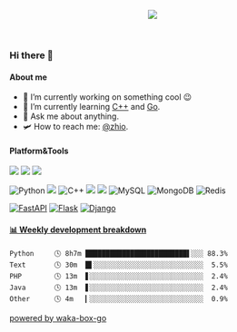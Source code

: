 <br>
<br>
<br>

<p align="center">
  <img src="https://i.giphy.com/media/vzO0Vc8b2VBLi/200.webp">
</p>
<br>

### Hi there 👋

#### About me

- 🔭 I’m currently working on something cool 😉
- 🌱 I’m currently learning [C++](http://www.cplusplus.com/) and [Go](https://golang.org/).
- 💬 Ask me about anything.
- 🛩️ How to reach me: [@zhio](zhioccc@163.com).


#### Platform&Tools

[![](https://img.shields.io/badge/macOS-Catalina-d0d1d4?style=flat-square&logo=Apple)](<[https://](https://www.apple.com/macos/catalina/)>)
[![](https://img.shields.io/badge/Windows-10-2376bc?style=flat-square&logo=windows&logoColor=ffffff)](https://www.microsoft.com/windows/get-windows-10)
[![](https://img.shields.io/badge/IDE-Visual%20Studio%20Code-blue?style=flat-square&logo=visual-studio-code&logoColor=ffffff)](https://code.visualstudio.com/)

![Python](https://img.shields.io/badge/-Python-black?style=flat-square&logo=Python)
[![](https://img.shields.io/badge/-Golang-00ADD8?style=flat-square&logo=go&logoColor=ffffff)](https://golang.org/)
![C++](https://img.shields.io/badge/-C++-00599C?style=flat-square&logo=c)
[![](https://img.shields.io/badge/-Docker-2496ED?style=flat-square&logo=Docker&logoColor=ffffff)](https://www.docker.com/)
[![](https://img.shields.io/badge/-Nginx-269539?style=flat-square&logo=Nginx&logoColor=ffffff)](https://nginx.org/)
![MySQL](https://img.shields.io/badge/-MySQL-black?style=flat-square&logo=mysql)
![MongoDB](https://img.shields.io/badge/-MongoDB-black?style=flat-square&logo=mongodb)
![Redis](https://img.shields.io/badge/-Redis-black?style=flat-square&logo=Redis)

[![FastAPI](https://img.shields.io/badge/Python_framework-FastAPI-teal?style=flat-square&logo=python&logoColor=white)](https://fastapi.tiangolo.com/)
[![Flask](https://img.shields.io/badge/Python_framework-Flask-teal?style=flat-square&logo=python&logoColor=white)](https://flask.palletsprojects.com/en/1.1.x/)
[![Django](https://img.shields.io/badge/Python_framework-Django-teal?style=flat-square&logo=python&logoColor=white)](https://www.djangoproject.com/)
<!-- waka-box start -->
#### <a href="https://gist.github.com/80356bae3f9208a3332e231da508caea" target="_blank">📊 Weekly development breakdown</a>
```text
Python     🕓 8h7m █████████████████████████▌░░░ 88.3%
Text       🕓 30m  █▌░░░░░░░░░░░░░░░░░░░░░░░░░░░  5.5%
PHP        🕓 13m  ▋░░░░░░░░░░░░░░░░░░░░░░░░░░░░  2.4%
Java       🕓 13m  ▋░░░░░░░░░░░░░░░░░░░░░░░░░░░░  2.4%
Other      🕓 4m   ▎░░░░░░░░░░░░░░░░░░░░░░░░░░░░  0.9%
```
<!-- Powered by https://github.com/YouEclipse/waka-box-go . -->
<!-- waka-box end -->

[powered by waka-box-go](https://github.com/YouEclipse/waka-box-go)


<!--
**YouEclipse/YouEclipse** is a ✨ _special_ ✨ repository because its `README.md` (this file) appears on your GitHub profile.

Here are some ideas to get you started:

- 🔭 I’m currently working on [KLOOK](https://www.klook.com)
- 🌱 I’m currently learning Kubernetes and Istio
- 👯 I’m looking to collaborate on ...
- 🤔 I’m looking for help with ...
- 💬 Ask me about ...
- 📫 How to reach me: ...
- 😄 Pronouns: ...
- ⚡ Fun fact: ...
-->
